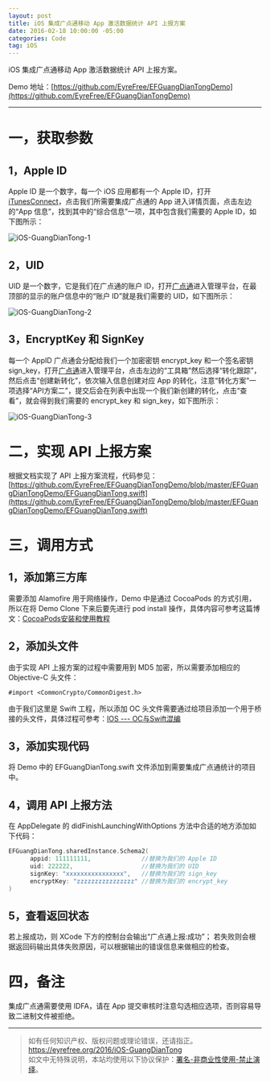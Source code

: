 ```yaml
---
layout: post
title: iOS 集成广点通移动 App 激活数据统计 API 上报方案
date: 2016-02-18 10:00:00 -05:00
categories: Code
tag: iOS
---
```


iOS 集成广点通移动 App 激活数据统计 API 上报方案。

Demo 地址：[https://github.com/EyreFree/EFGuangDianTongDemo](https://github.com/EyreFree/EFGuangDianTongDemo)

---

# 一，获取参数

## 1，Apple ID

Apple ID 是一个数字，每一个 iOS 应用都有一个 Apple ID，打开 [iTunesConnect](http://itunesconnect.apple.com)，点击我们所需要集成广点通的 App 进入详情页面，点击左边的“App 信息”，找到其中的“综合信息”一项，其中包含我们需要的 Apple ID，如下图所示：

![iOS-GuangDianTong-1](/images/2016/iOS-GuangDianTong/1.png)

## 2，UID

UID 是一个数字，它是我们在广点通的账户 ID，打开[广点通](http://e.qq.com)进入管理平台，在最顶部的显示的账户信息中的“账户 ID”就是我们需要的 UID，如下图所示：

![iOS-GuangDianTong-2](/images/2016/iOS-GuangDianTong/2.png)

## 3，EncryptKey 和 SignKey

每一个 AppID 广点通会分配给我们一个加密密钥 encrypt_key 和一个签名密钥 sign_key，打开[广点通](http://e.qq.com)进入管理平台，点击左边的“工具箱”然后选择“转化跟踪”，然后点击“创建新转化”，依次输入信息创建对应 App 的转化，注意“转化方案”一项选择“API方案二”，提交后会在列表中出现一个我们新创建的转化，点击“查看”，就会得到我们需要的 encrypt_key 和 sign_key，如下图所示：

![iOS-GuangDianTong-3](/images/2016/iOS-GuangDianTong/3.png)

# 二，实现 API 上报方案

根据文档实现了 API 上报方案流程，代码参见：[https://github.com/EyreFree/EFGuangDianTongDemo/blob/master/EFGuangDianTongDemo/EFGuangDianTong.swift](https://github.com/EyreFree/EFGuangDianTongDemo/blob/master/EFGuangDianTongDemo/EFGuangDianTong.swift)

# 三，调用方式

## 1，添加第三方库

需要添加 Alamofire 用于网络操作，Demo 中是通过 CocoaPods 的方式引用，所以在将 Demo Clone 下来后要先进行 pod install 操作，具体内容可参考这篇博文：[CocoaPods安装和使用教程](http://code4app.com/article/cocoapods-install-usage)

## 2，添加头文件

由于实现 API 上报方案的过程中需要用到 MD5 加密，所以需要添加相应的 Objective-C 头文件：

```
#import <CommonCrypto/CommonDigest.h>
```

由于我们这里是 Swift 工程，所以添加 OC 头文件需要通过给项目添加一个用于桥接的头文件，具体过程可参考：[IOS --- OC与Swift混编](http://blog.sina.com.cn/s/blog_8d1bc23f0102v5tl.html)

## 3，添加实现代码

将 Demo 中的 EFGuangDianTong.swift 文件添加到需要集成广点通统计的项目中。

## 4，调用 API 上报方法

在 AppDelegate 的 didFinishLaunchingWithOptions 方法中合适的地方添加如下代码：

```swift
EFGuangDianTong.sharedInstance.Schema2(
      appid: 111111111,              //替换为我们的 Apple ID
      uid: 222222,                   //替换为我们的 UID
      signKey: "xxxxxxxxxxxxxxxx",   //替换为我们的 sign_key
      encryptKey: "zzzzzzzzzzzzzzzz" //替换为我们的 encrypt_key
)
```

## 5，查看返回状态

若上报成功，则 XCode 下方的控制台会输出“广点通上报:成功”；
若失败则会根据返回码输出具体失败原因，可以根据输出的错误信息来做相应的检查。

# 四，备注

集成广点通需要使用 IDFA，请在 App 提交审核时注意勾选相应选项，否则容易导致二进制文件被拒绝。

---

> 如有任何知识产权、版权问题或理论错误，还请指正。   
> https://eyrefree.org/2016/iOS-GuangDianTong   
> 如文中无特殊说明，本站均使用以下协议保护：[署名-非商业性使用-禁止演绎](http://creativecommons.org/licenses/by-nc-nd/3.0/cn/)。   
